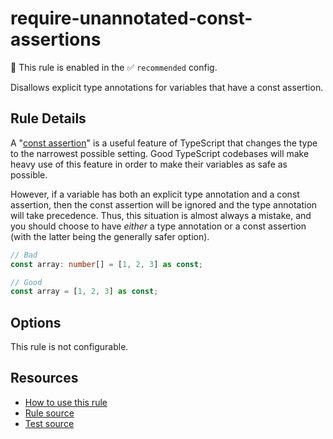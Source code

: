 # require-unannotated-const-assertions

💼 This rule is enabled in the ✅ `recommended` config.

Disallows explicit type annotations for variables that have a const assertion.

<!-- end auto-generated rule header -->

## Rule Details

A "[const assertion](https://www.typescriptlang.org/docs/handbook/release-notes/typescript-3-4.html#const-assertions)" is a useful feature of TypeScript that changes the type to the narrowest possible setting. Good TypeScript codebases will make heavy use of this feature in order to make their variables as safe as possible.

However, if a variable has both an explicit type annotation and a const assertion, then the const assertion will be ignored and the type annotation will take precedence. Thus, this situation is almost always a mistake, and you should choose to have _either_ a type annotation or a const assertion (with the latter being the generally safer option).

```ts
// Bad
const array: number[] = [1, 2, 3] as const;

// Good
const array = [1, 2, 3] as const;
```

## Options

This rule is not configurable.

## Resources

- [How to use this rule](https://complete-ts.github.io/eslint-plugin-complete)
- [Rule source](https://github.com/complete-ts/complete/blob/main/packages/eslint-plugin-complete/src/rules/require-unannotated-const-assertions.ts)
- [Test source](https://github.com/complete-ts/complete/blob/main/packages/eslint-plugin-complete/tests/rules/require-unannotated-const-assertions.test.ts)
